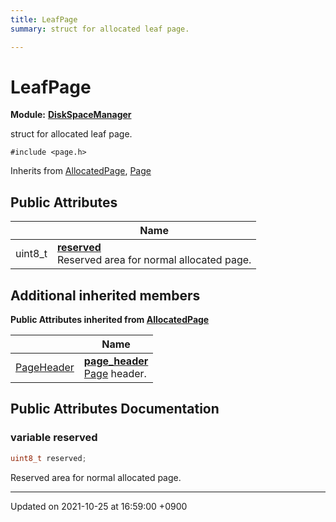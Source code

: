 ```yaml
---
title: LeafPage
summary: struct for allocated leaf page. 

---
```


# LeafPage

**Module:** **[DiskSpaceManager](/Modules/group__DiskSpaceManager)**



struct for allocated leaf page. 


`#include <page.h>`

Inherits from [AllocatedPage](/Classes/structAllocatedPage), [Page](/Classes/structPage)

## Public Attributes

|                | Name           |
| -------------- | -------------- |
| uint8_t | **[reserved](/Classes/structLeafPage#variable-reserved)** <br>Reserved area for normal allocated page.  |

## Additional inherited members

**Public Attributes inherited from [AllocatedPage](/Classes/structAllocatedPage)**

|                | Name           |
| -------------- | -------------- |
| <a href="/Classes/structPageHeader">PageHeader</a> | **[page_header](/Classes/structAllocatedPage#variable-page-header)** <br><a href="/Classes/structPage">Page</a> header.  |


## Public Attributes Documentation

### variable reserved

```cpp
uint8_t reserved;
```

Reserved area for normal allocated page. 

-------------------------------

Updated on 2021-10-25 at 16:59:00 +0900